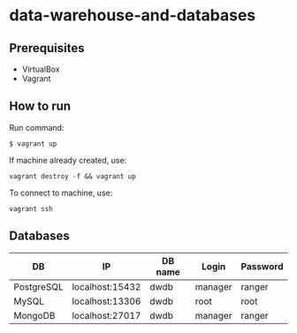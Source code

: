 # data-warehouse-and-databases

## Prerequisites
- VirtualBox
- Vagrant

## How to run
Run command:
```shell
$ vagrant up
```
If machine already created, use:
```shell
vagrant destroy -f && vagrant up  
```
To connect to machine, use:
```shell
vagrant ssh
```

## Databases
| DB | IP | DB name | Login | Password |
| --- | --- | --- | --- | --- | 
| PostgreSQL | localhost:15432 | dwdb | manager | ranger |
| MySQL | localhost:13306 | dwdb | root | root |
| MongoDB | localhost:27017 | dwdb | manager | ranger |
